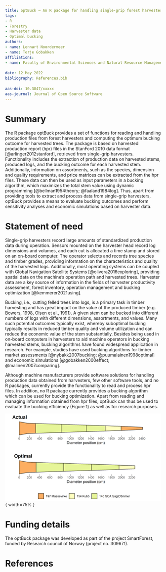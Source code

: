 ```yaml
---
title: optBuck – An R package for handling single-grip forest harvester data and bucking optimization
tags:
- R
- Forestry
- Harvester data
- Optimal bucking
authors: 
- name: Lennart Noordermeer 
- name: Terje Gobakken
affiliations: 
- name: Faculty of Environmental Sciences and Natural Resource Management, Norwegian University of Life Sciences
  
date: 12 May 2022
bibliography: References.bib

aas-doi: 10.3847/xxxxx
aas-journal: Journal of Open Source Software
---
```


# Summary

The R package optBuck provides a set of functions for reading and handling production files from forest harvesters and computing the optimum bucking outcome for harvested trees. The package is based on harvested production report (hpr) files in the StanFord 2010 data format [@arlinger2012stanford], retrieved from single-grip harvesters. Functionality includes the extraction of production data on harvested stems, produced logs, and the bucking outcome for each harvested stem. Additionally, information on assortments, such as the species, dimension and quality requirements, and price matrices can be extracted from the hpr files. These data can then be used as input parameters in a bucking algorithm, which maximizes the total stem value using dynamic programming [@bellman1954theory; @faaland1984log]. Thus, apart from providing tools to extract and process data from single-grip harvesters, optBuck provides a means to evaluate bucking outcomes and perform sensitivity analyses and economic simulations based on harvester data.

# Statement of need

Single-grip harvesters record large amounts of standardized production data during operation. Sensors mounted on the harvester head record log dimensions and volumes, and each cut is allocated a time stamp and stored on an on-board computer. The operator selects and records tree species and timber grades, providing information on the characteristics and quality of the harvested logs. Additionally, most operating systems can be coupled with Global Navigation Satellite Systems [@olivera2016exploring], providing spatial data on the machine’s operation path and harvested trees. Harvester data are a key source of information in the fields of harvester productivity assessment, forest inventory, operation management and bucking optimization [@kemmerer2021using].   

Bucking, i.e., cutting felled trees into logs, is a primary task in timber harvesting and has great impact on the value of the produced timber (e.g. Bowers, 1998, Olsen et al., 1991). A given stem can be bucked into different numbers of logs with different dimensions, assortments, and values. Many such potential outcomes typically exist, whereby suboptimal bucking typically results in reduced timber quality and volume utilization and can reduce the economic value of the stem substantially. Besides being used in on-board computers in harvesters to aid machine operators in bucking harvested stems, bucking algorithms have found widespread application in research. For example, studies have used bucking algorithms for timber market assessments [@nybakk2007bucking; @puumalainen1998optimal] and economic simulations [@gobakken2000effect; @malinen2007comparing].   

Although machine manufacturers provide software solutions for handling production data obtained from harvesters, few other software tools, and no R packages, currently provide the functionality to read and process hpr files. In addition, no R package currently provides a bucking algorithm which can be used for bucking optimization. Apart from reading and managing information obtained from hpr files, optBuck can thus be used to evaluate the bucking efficiency (Figure 1) as well as for research purposes.

![Figure 1. Evaluating the bucking outcome from a harvester production file.](Figure.png){ width=75% }

# Funding details

The optBuck package was developed as part of the project SmartForest, funded by Research council of Norway (project no. 309671). 


# References
